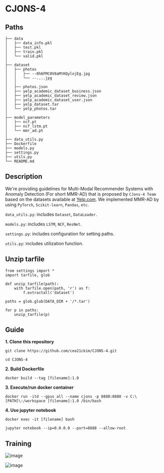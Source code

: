 # CJONS-4

## Paths

```
├── data
│   ├── data_info.pkl
│   ├── test.pkl
│   ├── train.pkl
│   └── valid.pkl
│
├── dataset
│   ├── photos
│   │   ├── --0h6FMC0V8aMtKQylojEg.jpg
│   │   └── --....jpg
│   │
│   ├── photos.json
│   ├── yelp_academic_dataset_business.json
│   ├── yelp_academic_dataset_review.json
│   ├── yelp_academic_dataset_user.json
│   ├── yelp_dataset.tar
│   └── yelp_photos.tar
│
├── model_parameters
│   ├── ncf.pt
│   ├── ncf_lstm.pt
│   └── mmr_ad.pt
│
├── data_utils.py
├── Dockerfile
├── models.py
├── settings.py
├── utils.py
└── README.md
```


## Description

We're providing guidelines for Multi-Modal Recommender Systems with Anomaly Detection (For short MMR-AD) that is proposed by `CJons-4 Team` based on the datasets available at [Yelp.com](https://www.yelp.com/dataset). We implemented MMR-AD by using `PyTorch`, `Scikit-learn`, `Pandas`, `etc`.

`data_utils.py`: includes `Dataset`, `DataLoader`.

`models.py`: includes `LSTM`, `NCF`, `ResNet`.

`settings.py`: includes configuration for setting paths.

`utils.py`: includes utilization function.

## Unzip tarfile
```
from settings import * 
import tarfile, glob 

def unzip_tarfile(path):
    with tarfile.open(path, 'r') as f:
        f.extractall('dataset')
        
paths = glob.glob(DATA_DIR + '/*.tar')

for p in paths:
    unzip_tarfile(p)

```

## Guide

**1. Clone this repository**
```
git clone https://github.com/ceo21ckim/CJONS-4.git

cd CJONS-4
```

**2. Build Dockerfile**
```
docker build --tag [filename]:1.0
```

**3. Execute/run docker container**
```
docker run -itd --gpus all --name cjons -p 8888:8888 -v C:\[PATH]\:/workspace [filename]:1.0 /bin/bash
```

**4. Use jupyter notebook**
```
docker exec -it [filename] bash

jupyter notebook --ip=0.0.0.0 --port=8888 --allow-root
```


## Training

![image](https://github.com/ceo21ckim/CJONS-4/blob/main/asset/image1.PNG)

![image](https://github.com/ceo21ckim/CJONS-4/blob/main/asset/image2.jpg)
